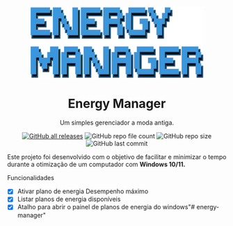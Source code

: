 <p align="center">
  <img width="400" align="center" src="screenshots/1.png">
</p>
<h1 align="center">Energy Manager</h1>
<p align="center">
  Um simples gerenciador a moda antiga.
</p>
<p align="center">
    <a href="https://codeload.github.com/waltinho17/energy-manager/zip/refs/heads/master"><img alt="GitHub all releases" src="https://img.shields.io/github/downloads/waltinho17/energy-manager/total?label=Download"></a>
    <img alt="GitHub repo file count" src="https://img.shields.io/github/directory-file-count/waltinho17/energy-manager?label=Arquivos&logo=arquivos">
    <img alt="GitHub repo size" src="https://img.shields.io/github/repo-size/waltinho17/energy-manager?label=Tamanho">
    <img alt="GitHub last commit" src="https://img.shields.io/github/last-commit/waltinho17/energy-manager?label=%C3%9Altima%20atualiza%C3%A7%C3%A3o">
</p>
<p>Este projeto foi desenvolvido com o objetivo de facilitar e minimizar o tempo durante a otimização de um computador com <b>Windows 10/11.</b><p>

Funcionalidades
- [x] Ativar plano de energia Desempenho máximo
- [x] Listar planos de energia disponíveis
- [x] Atalho para abrir o painel de planos de energia do windows"# energy-manager" 
